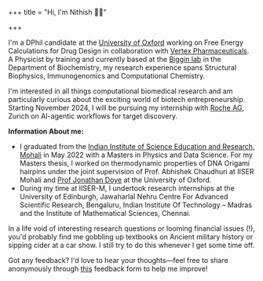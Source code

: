 +++
title = "Hi, I'm Nithish 👋🏽"

+++

I'm a DPhil candidate at the [University of Oxford](https://www.ox.ac.uk/) working on Free Energy Calculations for Drug Design in collaboration with [Vertex Pharmaceuticals](https://www.vrtx.com/home/). A Physicist by training and currently based at the [Biggin lab](https://sbcb.bioch.ox.ac.uk/biggin.php/) in the Department of Biochemistry, my research experience spans Structural Biophysics, Immunogenomics and Computational Chemistry. 

I'm interested in all things computational biomedical research and am particularly curious about the exciting world of biotech entrepreneurship. Starting November 2024, I will be pursuing my internship with [Roche AG](https://www.roche.com/), Zurich on AI-agentic workflows for target discovery.

**Information About me:**

- I graduated from the [Indian Institute of Science Education and Research, Mohali](https://en.wikipedia.org/wiki/Indian_Institute_of_Science_Education_and_Research,_Mohali) in May 2022 with a Masters in Physics and Data Science. For my Masters thesis, I worked on thermodynamic properties of DNA Origami hairpins under the joint supervision of Prof. Abhishek Chaudhuri at IISER Mohali and [Prof Jonathan Doye](http://doye.chem.ox.ac.uk/) at the University of Oxford.
- During my time at IISER-M, I undertook research internships at the University of Edinburgh, Jawaharlal Nehru Centre For Advanced Scientific Research, Bengaluru, Indian Institute Of Technology – Madras and the Institute of Mathematical Sciences, Chennai.

In a life void of interesting research questions or looming financial issues (!), you'd probably find me gobbling up textbooks on Ancient military history or sipping cider at a car show. I still try to do this whenever I get some time off.

Got any feedback? I'd love to hear your thoughts—feel free to share anonymously through [this](https://docs.google.com/forms/d/e/1FAIpQLScGYkc802UA6gEI8kz7JxnWGdaBXPrnaqodKPUC-MDhHCToKw/viewform?vc=0&c=0&w=1&flr=0) feedback form to help me improve!
